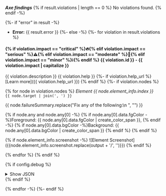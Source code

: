 ***Axe findings***
{% if result.violations | length == 0 %}
No violations found.
{% endif -%}

{%- if "error" in result -%}
- **Error:** {{ result.error }}
  {%- else -%}
  {%- for violation in result.violations %}
#### {% if violation.impact == "critical" %}🔥{% elif violation.impact == "serious" %}⚠️{% elif violation.impact == "moderate" %}🔶{% elif violation.impact == "minor" %}ℹ️{% endif %} {{ violation.id }} - {{ violation.impact | capitalize }}

{{ violation.description }}
{{ violation.help }}
{%- if violation.help_url %}
[Learn more]({{ violation.help_url }})
{% endif %}
{%- if violation.nodes %}

{% for node in violation.nodes %}
*Element {{ node.element_info.index }}*     
`{{ node.target | join(', ') }}` 

{{ node.failureSummary.replace("Fix any of the following:\n  ", "") }}

{% if node.any and node.any[0] -%}
{% if node.any[0].data.fgColor -%}Foreground: {{ node.any[0].data.fgColor | create_color_span }}, {% endif -%}
{% if node.any[0].data.bgColor -%}Background: {{ node.any[0].data.bgColor | create_color_span }} {% endif %}
{% endif %}

{% if node.element_info.screenshot -%}
![Element Screenshot]({{node.element_info.screenshot.replace(output + '/', '')}})
{% endif %}

{% endfor %}
{% endif %}

{% if config.debug %}
<section>
<details>
<summary>Show JSON</summary>

```json
{{ violation | tojson(indent=2) }}
```

</details>
</section>
{% endif %}

{% endfor -%}
{%- endif %}
